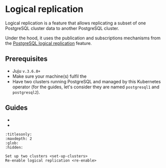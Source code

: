 # Logical replication

Logical replication is a feature that allows replicating a subset of one PostgreSQL cluster data to another PostgreSQL cluster.

Under the hood, it uses the publication and subscriptions mechanisms from the [PostgreSQL logical replication](https://www.postgresql.org/docs/16/logical-replication.html) feature.

## Prerequisites
* Juju `v.3.6.8+`
* Make sure your machine(s) fulfil the [](/reference/system-requirements)
* Have two clusters running PostgreSQL and managed by this Kubernetes operator (for the guides, let's consider they are named `postgresql1` and `postgresql2`).

## Guides

* [](/how-to/logical-replication/set-up-clusters)
* [](/how-to/logical-replication/re-enable)


```{toctree}
:titlesonly:
:maxdepth: 2
:glob:
:hidden:

Set up two clusters <set-up-clusters>
Re-enable logical replication <re-enable>
